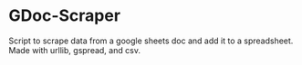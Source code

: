# GDoc-Scraper
Script to scrape data from a google sheets doc and add it to a spreadsheet. Made with urllib, gspread, and csv.
